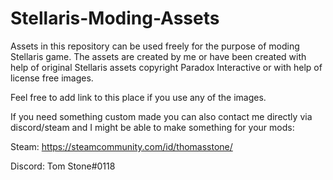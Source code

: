 # Stellaris-Moding-Assets
Assets in this repository can be used freely for the purpose of moding Stellaris game. The assets are created by me or have been created with help of original Stellaris assets copyright Paradox Interactive or with help of license free images.

Feel free to add link to this place if you use any of the images. 

If you need something custom made you can also contact me directly via discord/steam and I might be able to make something for your mods: 

Steam: https://steamcommunity.com/id/thomasstone/

Discord: Tom Stone#0118
